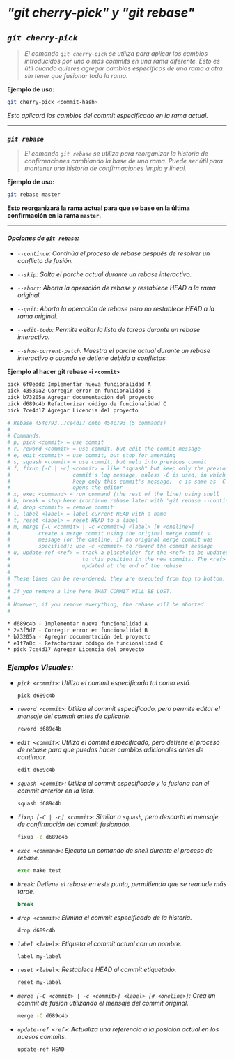 <!-- Autor: Daniel Benjamin Perez Morales -->
<!-- GitHub: https://github.com/DanielPerezMoralesDev13 -->
<!-- Correo electrónico: danielperezdev@proton.me -->

# ***"git cherry-pick" y "git rebase"***

## ***`git cherry-pick`***

> *El comando `git cherry-pick` se utiliza para aplicar los cambios introducidos por uno o más commits en una rama diferente. Esto es útil cuando quieres agregar cambios específicos de una rama a otra sin tener que fusionar toda la rama.*

**Ejemplo de uso:**

```bash
git cherry-pick <commit-hash>
```

*Esto aplicará los cambios del commit especificado en la rama actual.*

---

### ***`git rebase`***

> *El comando `git rebase` se utiliza para reorganizar la historia de confirmaciones cambiando la base de una rama. Puede ser útil para mantener una historia de confirmaciones limpia y lineal.*

**Ejemplo de uso:**

```bash
git rebase master
```

**Esto reorganizará la rama actual para que se base en la última confirmación en la rama `master`.**

---

#### ***Opciones de `git rebase`:***

- *`--continue`: Continúa el proceso de rebase después de resolver un conflicto de fusión.*

- *`--skip`: Salta el parche actual durante un rebase interactivo.*

- *`--abort`: Aborta la operación de rebase y restablece HEAD a la rama original.*

- *`--quit`: Aborta la operación de rebase pero no restablece HEAD a la rama original.*

- *`--edit-todo`: Permite editar la lista de tareas durante un rebase interactivo.*

- *`--show-current-patch`: Muestra el parche actual durante un rebase interactivo o cuando se detiene debido a conflictos.*

**Ejemplo al hacer git rebase -i `<commit>`**

```bash
pick 6f0eddc Implementar nueva funcionalidad A
pick 43539a2 Corregir error en funcionalidad B
pick b73205a Agregar documentación del proyecto
pick d689c4b Refactorizar código de funcionalidad C
pick 7ce4d17 Agregar Licencia del proyecto

# Rebase 454c793..7ce4d17 onto 454c793 (5 commands)
#
# Commands:
# p, pick <commit> = use commit
# r, reword <commit> = use commit, but edit the commit message
# e, edit <commit> = use commit, but stop for amending
# s, squash <commit> = use commit, but meld into previous commit
# f, fixup [-C | -c] <commit> = like "squash" but keep only the previous
#                    commit's log message, unless -C is used, in which case
#                    keep only this commit's message; -c is same as -C but
#                    opens the editor
# x, exec <command> = run command (the rest of the line) using shell
# b, break = stop here (continue rebase later with 'git rebase --continue')
# d, drop <commit> = remove commit
# l, label <label> = label current HEAD with a name
# t, reset <label> = reset HEAD to a label
# m, merge [-C <commit> | -c <commit>] <label> [# <oneline>]
#         create a merge commit using the original merge commit's
#         message (or the oneline, if no original merge commit was
#         specified); use -c <commit> to reword the commit message
# u, update-ref <ref> = track a placeholder for the <ref> to be updated
#                       to this position in the new commits. The <ref> is
#                       updated at the end of the rebase
#
# These lines can be re-ordered; they are executed from top to bottom.
#
# If you remove a line here THAT COMMIT WILL BE LOST.
#
# However, if you remove everything, the rebase will be aborted.
#
```

```bash
* d689c4b - Implementar nueva funcionalidad A
* 2a3f5d7 - Corregir error en funcionalidad B
* b73205a - Agregar documentación del proyecto
* e1f7a8c - Refactorizar código de funcionalidad C
* pick 7ce4d17 Agregar Licencia del proyecto
```

### ***Ejemplos Visuales:***

- *`pick <commit>`: Utiliza el commit especificado tal como está.*
  
  ```bash
  pick d689c4b
  ```

- *`reword <commit>`: Utiliza el commit especificado, pero permite editar el mensaje del commit antes de aplicarlo.*

  ```bash
  reword d689c4b
  ```

- *`edit <commit>`: Utiliza el commit especificado, pero detiene el proceso de rebase para que puedas hacer cambios adicionales antes de continuar.*

  ```bash
  edit d689c4b
  ```

- *`squash <commit>`: Utiliza el commit especificado y lo fusiona con el commit anterior en la lista.*

  ```bash
  squash d689c4b
  ```

- *`fixup [-C | -c] <commit>`: Similar a `squash`, pero descarta el mensaje de confirmación del commit fusionado.*

  ```bash
  fixup -c d689c4b
  ```

- *`exec <command>`: Ejecuta un comando de shell durante el proceso de rebase.*

  ```bash
  exec make test
  ```

- *`break`: Detiene el rebase en este punto, permitiendo que se reanude más tarde.*

  ```bash
  break
  ```

- *`drop <commit>`: Elimina el commit especificado de la historia.*

  ```bash
  drop d689c4b
  ```

- *`label <label>`: Etiqueta el commit actual con un nombre.*

  ```bash
  label my-label
  ```

- *`reset <label>`: Restablece HEAD al commit etiquetado.*

  ```bash
  reset my-label
  ```

- *`merge [-C <commit> | -c <commit>] <label> [# <oneline>]`: Crea un commit de fusión utilizando el mensaje del commit original.*

  ```bash
  merge -C d689c4b
  ```

- *`update-ref <ref>`: Actualiza una referencia a la posición actual en los nuevos commits.*

  ```bash
  update-ref HEAD
  ```
